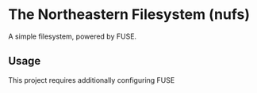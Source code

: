 # The Northeastern Filesystem (nufs)

A simple filesystem, powered by FUSE.

## Usage
This project requires additionally configuring FUSE 
